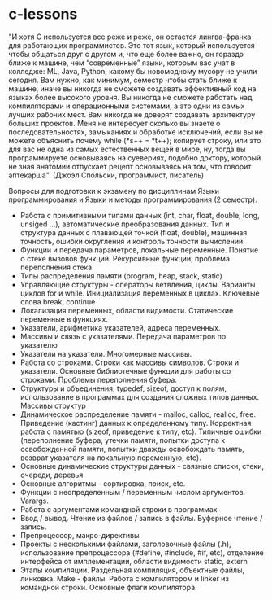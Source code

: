 # c-lessons

"И хотя С используется все реже и реже, он остается лингва-франка для работающих программистов. Это тот язык, который используется чтобы общаться друг с другом и, что еще более важно, он гораздо ближе к машине, чем “современные” языки, которым вас учат в колледже: ML, Java, Python, какому бы новомодному мусору не учили сегодня. Вам нужно, как минимум, семестр чтобы стать ближе к машине, иначе вы никогда не сможете создавать эффективный код на языках более высокого уровня. Вы никогда не сможете работать над компиляторами и операционными системами, а это одни из самых лучших рабочих мест. Вам никогда не доверят создавать архитектуру больших проектов. Меня не интересует сколько вы знаете о последовательностях, замыканиях и обработке исключений, если вы не можете объяснить почему while (*s++ = *t++); копирует строку, или это для вас не одна из самых естественных вещей в мире, ну, тогда вы программируете основываясь на суевериях, подобно доктору, который не зная анатомии отпускает рецепт основываясь на том, что говорит аптекарша".
                                                                              (Джоэл Спольски, программист, писатель)

Вопросы для подготовки к экзамену по дисциплинам Языки программирования и Языки и методы программирования (2 семестр).

- Работа с примитивными типами данных (int, char, float, double, long, unsiged ...), автоматические преобразования данных. Тип и структура данных с плавающей точкой (float, double), машинная точность, ошибки округления и контроль точности вычислений.
- Функции и передача параметров, локальные переменные. Понятие о стеке вызовов функций. Рекурсивные функции, проблема переполнения стека.
- Типы распределения памяти  (program, heap, stack, static)
- Управляющие структуры - операторы ветвления, циклы. Варианты циклов for и while. Инициализация переменных в циклах. Ключевые слова break, continue
- Локализация переменных, области видимости. Статические переменные в функциях.
- Указатели, арифметика указателей, адреса переменных.
- Массивы и связь с указателями. Передача параметров по указателю
- Указатели на указатели. Многомерные массивы.
- Работа со строками. Строки как массивы символов. Строки и указатели. Основные библиотечные функции для работы со строками. Проблемы переполнения буфера.
- Структуры и объединения, typedef, sizeof, доступ к полям, использование в программах для создания сложных типов данных. Массивы структур
- Динамическое распределение памяти - malloc, calloc, realloc, free. Приведение (кастинг) данных к определенному типу. Корректная работа с памятью (sizeof, приведение к типу, etc). Типичные ошибки (переполнение буфера, утечки памяти, попытки доступа к освобожденной памяти, попытки дважды освобождать память, возврат указателя на локальную переменную, etc).
- Основные динамические структуры данных - связные списки, стеки, очереди, деревья. 
- Основные алгоритмы - сортировка, поиск, etc. 
- Функции с неопределенным / переменным числом аргументов. Varargs.
- Работа с аргументами командной строки в программах
- Ввод / вывод. Чтение из файлов / запись в файлы. Буферное чтение / запись.
- Препроцессор, макро-директивы
- Проекты с несколькими файлами, заголовочные файлы (.h), использование препроцессора (#define, #include, #if, etc), отделение интерфейса от имплементации, области видимости static, extern
- Этапы компиляции. Раздельная компиляция, объектные файлы, линковка. Make - файлы. Работа с компилятором и linker из командной строки. Основные флаги компилятора.
